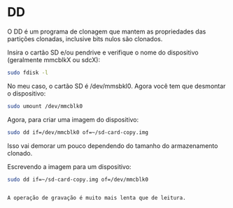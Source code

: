 # DD

O DD é um programa de clonagem que mantem as propriedades das partições clonadas, inclusive bits nulos são clonados.

Insira o cartão SD e/ou pendrive e verifique o nome do dispositivo (geralmente mmcblkX ou sdcX):

```bash
sudo fdisk -l
```

No meu caso, o cartão SD é /dev/mmsbkl0. Agora você tem que desmontar o dispositivo:

```bash
sudo umount /dev/mmcblk0
```

Agora, para criar uma imagem do dispositivo:

```bash
sudo dd if=/dev/mmcblk0 of=~/sd-card-copy.img
```

Isso vai demorar um pouco dependendo do tamanho do armazenamento clonado.

Escrevendo a imagem para um dispositivo:

```bash
sudo dd if=~/sd-card-copy.img of=/dev/mmcblk0


A operação de gravação é muito mais lenta que de leitura.
